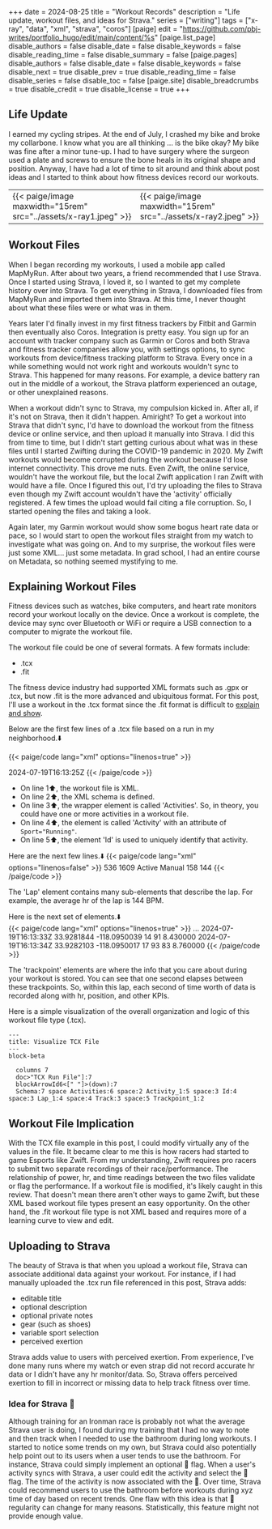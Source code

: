 +++
date = 2024-08-25
title = "Workout Records"
description = "Life update, workout files, and ideas for Strava."
series = ["writing"]
tags = ["x-ray", "data", "xml", "strava", "coros"]
[paige]
edit = "https://github.com/pbj-writes/portfolio_hugo/edit/main/content/%s"
[paige.list_page]
disable_authors = false
disable_date = false
disable_keywords = false
disable_reading_time = false
disable_summary = false
[paige.pages]
disable_authors = false
disable_date = false
disable_keywords = false
disable_next = true
disable_prev = true
disable_reading_time = false
disable_series = false
disable_toc = false
[paige.site]
disable_breadcrumbs = true
disable_credit = true
disable_license = true
+++

## Life Update
I earned my cycling stripes. At the end of July, I crashed my bike and broke my collarbone. I know what you are all thinking ... is the bike okay? My bike was fine after a minor tune-up. I had to have surgery where the surgeon used a plate and screws to ensure the bone heals in its original shape and position. Anyway, I have had a lot of time to sit around and think about post ideas and I started to think about how fitness devices record our workouts.

|   |   |
|---|---|
| {{< paige/image maxwidth="15rem" src="../assets/x-ray1.jpeg" >}}   | {{< paige/image maxwidth="15rem" src="../assets/x-ray2.jpeg" >}}   | 

## Workout Files
When I began recording my workouts, I used a mobile app called MapMyRun. After about two years, a friend recommended that I use Strava. Once I started using Strava, I loved it, so I wanted to get my complete history over into Strava. To get everything in Strava, I downloaded files from MapMyRun and imported them into Strava. At this time, I never thought about what these files were or what was in them.

Years later I'd finally invest in my first fitness trackers by Fitbit and Garmin then eventually also Coros. Integration is pretty easy. You sign up for an account with tracker company such as Garmin or Coros and both Strava and fitness tracker companies allow you, with settings options, to sync workouts from device/fitness tracking platform to Strava. Every once in a while something would not work right and workouts wouldn't sync to Strava. This happened for many reasons. For example, a device battery ran out in the middle of a workout, the Strava platform experienced an outage, or other unexplained reasons. 

When a workout didn't sync to Strava, my compulsion kicked in. After all, if it's not on Strava, then it didn't happen. Amiright? To get a workout into Strava that didn't sync, I'd have to download the workout from the fitness device or online service, and then upload it manually into Strava. I did this from time to time, but I didn't start getting curious about what was in these files until I started Zwifting during the COVID-19 pandemic in 2020. My Zwift workouts would become corrupted during the workout because I'd lose internet connectivity. This drove me nuts. Even Zwift, the online service, wouldn't have the workout file, but the local Zwift application I ran Zwift with would have a file. Once I figured this out, I'd try uploading the files to Strava even though my Zwift account wouldn't have the 'activity' officially registered. A few times the upload would fail citing a file corruption. So, I started opening the files and taking a look. 

Again later, my Garmin workout would show some bogus heart rate data or pace, so I would start to open the workout files straight from my watch to investigate what was going on. And to my surprise, the workout files were just some XML... just some metadata. In grad school, I had an entire course on Metadata, so nothing seemed mystifying to me.

## Explaining Workout Files
Fitness devices such as watches, bike computers, and heart rate monitors record your workout locally on the device. Once a workout is complete, the device may sync over Bluetooth or WiFi or require a USB connection to a computer to migrate the workout file. 

The workout file could be one of several formats. A few formats include:
- .tcx
- .fit

The fitness device industry had supported XML formats such as .gpx or .tcx, but now .fit is the more advanced and ubiquitous format. For this post, I'll use a workout in the .tcx format since the .fit format is difficult to [explain and show](https://developer.garmin.com/fit/overview/).

Below are the first few lines of a .tcx file based on a run in my neighborhood.⬇️ 

 {{< paige/code lang="xml" options="linenos=true" >}}
<?xml version="1.0" encoding="UTF-8"?>
<TrainingCenterDatabase xsi:schemaLocation="http://www.garmin.com/xmlschemas/TrainingCenterDatabase/v2 http://www.garmin.com/xmlschemas/TrainingCenterDatabasev2.xsd" xmlns:ns5="http://www.garmin.com/xmlschemas/ActivityGoals/v1" xmlns:ns3="http://www.garmin.com/xmlschemas/ActivityExtension/v2" xmlns:ns2="http://www.garmin.com/xmlschemas/UserProfile/v2" xmlns="http://www.garmin.com/xmlschemas/TrainingCenterDatabase/v2" xmlns:xsi="http://www.w3.org/2001/XMLSchema-instance" xmlns:ns4="http://www.garmin.com/xmlschemas/ProfileExtension/v1">
 <Activities>
  <Activity Sport="Running">
   <Id>2024-07-19T16:13:25Z</Id>
   <Lap StartTime="2024-07-19T16:13:25Z">
  {{< /paige/code >}}

- On line 1⬆️, the workout file is XML.
- On line 2⬆️, the XML schema is defined.
- On line 3⬆️, the wrapper element is called 'Activities'. So, in theory, you could have one or more activities in a workout file.
- On line 4⬆️, the element is called 'Activity' with an attribute of `Sport="Running"`.
- On line 5⬆️, the element 'Id' is used to uniquely identify that activity.

Here are the next few lines.⬇️
{{< paige/code lang="xml" options="linenos=false" >}}
   <Lap StartTime="2024-07-19T16:13:25Z">
    <TotalTimeSeconds>536</TotalTimeSeconds>
    <DistanceMeters>1609</DistanceMeters>
    <Intensity>Active</Intensity>
    <TriggerMethod>Manual</TriggerMethod>
    <MaximumHeartRateBpm>
     <Value>158</Value>
    </MaximumHeartRateBpm>
    <AverageHeartRateBpm>
     <Value>144</Value>
    </AverageHeartRateBpm>
{{< /paige/code >}}

The 'Lap' element contains many sub-elements that describe the lap. For example, the average hr of the lap is 144 BPM.

Here is the next set of elements.⬇️   
{{< paige/code lang="xml" options="linenos=true" >}}
    <Track>
     ...
     <Trackpoint>
      <Time>2024-07-19T16:13:33Z</Time>
      <Position>
       <LatitudeDegrees>33.9281844</LatitudeDegrees>
       <LongitudeDegrees>-118.0950039</LongitudeDegrees>
      </Position>
      <DistanceMeters>14</DistanceMeters>
      <HeartRateBpm>
       <Value>91</Value>
      </HeartRateBpm>
      <Extensions>
       <Speed>8.430000</Speed>
      </Extensions>
     </Trackpoint>
     <Trackpoint>
      <Time>2024-07-19T16:13:34Z</Time>
      <Position>
       <LatitudeDegrees>33.9282103</LatitudeDegrees>
       <LongitudeDegrees>-118.0950017</LongitudeDegrees>
      </Position>
      <DistanceMeters>17</DistanceMeters>
      <HeartRateBpm>
       <Value>93</Value>
      </HeartRateBpm>
      <Cadence>83</Cadence>
      <Extensions>
       <Speed>8.760000</Speed>
      </Extensions>
     </Trackpoint>
{{< /paige/code >}}

The 'trackpoint' elements are where the info that you care about during your workout is stored. You can see that one second elapses between these trackpoints. So, within this lap, each second of time worth of data is recorded along with hr, position, and other KPIs.

Here is a simple visualization of the overall organization and logic of this workout file type (.tcx).
 <script async src="https://unpkg.com/mermaid/dist/mermaid.min.js"></script>   
```mermaid
---
title: Visualize TCX File
---
block-beta

  columns 7
  doc>"TCX Run File"]:7
  blockArrowId6<[" "]>(down):7
  Schema:7 space Activities:6 space:2 Activity_1:5 space:3 Id:4 space:3 Lap_1:4 space:4 Track:3 space:5 Trackpoint_1:2

```

## Workout File Implication
With the TCX file example in this post, I could modify virtually any of the values in the file. It became clear to me this is how racers had started to game Esports like Zwift. From my understanding, Zwift requires pro racers to submit two separate recordings of their race/performance. The relationship of power, hr, and time readings between the two files validate or flag the performance. If a workout file is modified, it's likely caught in this review. That doesn't mean there aren't other ways to game Zwift, but these XML based workout file types present an easy opportunity. On the other hand, the .fit workout file type is not XML based and requires more of a learning curve to view and edit. 

## Uploading to Strava
The beauty of Strava is that when you upload a workout file, Strava can associate additional data against your workout. For instance, if I had manually uploaded the .tcx run file referenced in this post, Strava adds:
- editable title
- optional description
- optional private notes
- gear (such as shoes)
- variable sport selection
- perceived exertion

Strava adds value to users with perceived exertion. From experience, I've done many runs where my watch or even strap did not record accurate hr data or I didn't have any hr monitor/data. So, Strava offers perceived exertion to fill in incorrect or missing data to help track fitness over time. 

### Idea for Strava 💩
Although training for an Ironman race is probably not what the average Strava user is doing, I found during my training that I had no way to note and then track when I needed to use the bathroom during long workouts. I started to notice some trends on my own, but Strava could also potentially help point out to its users when a user tends to use the bathroom. For instance, Strava could simply implement an optional 💩 flag. When a user's activity syncs with Strava, a user could edit the activity and select the 💩 flag. The time of the activity is now associated with the 💩. Over time, Strava could recommend users to use the bathroom before workouts during xyz time of day based on recent trends. One flaw with this idea is that 💩 regularity can change for many reasons. Statistically, this feature might not provide enough value. 